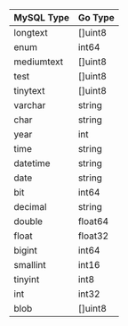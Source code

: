 | MySQL Type   | Go Type   |
|--------------|-----------|
| longtext     | []uint8   |
| enum         | int64     |
| mediumtext   | []uint8   |
| test         | []uint8   |
| tinytext     | []uint8   |
| varchar      | string    |
| char         | string    |
| year         | int       |
| time         | string    |
| datetime     | string    |
| date         | string    |
| bit          | int64     |
| decimal      | string    |
| double       | float64   |
| float        | float32   |
| bigint       | int64     |
| smallint     | int16     |
| tinyint      | int8      |
| int          | int32     | 
| blob         | []uint8   | 
